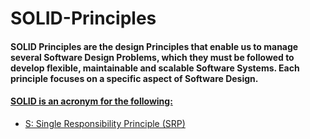 # SOLID-Principles

#### SOLID Principles are the design Principles that enable us to manage several Software Design Problems, which they must be followed to develop flexible, maintainable and scalable Software Systems. Each principle focuses on a specific aspect of Software Design.
#### <ins>SOLID is an acronym for the following:</ins><br>
   - [S: Single Responsibility Principle (SRP)](#features) 
 

 
